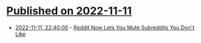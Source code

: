 # [Published on 2022-11-11](index.md)

* [2022-11-11, 22:40:00](https://tech.slashdot.org/story/22/11/11/214205/reddit-now-lets-you-mute-subreddits-you-dont-like?utm_source=rss1.0mainlinkanon&utm_medium=feed) - [Reddit Now Lets You Mute Subreddits You Don't Like](https://tech.slashdot.org/story/22/11/11/214205/reddit-now-lets-you-mute-subreddits-you-dont-like?utm_source=rss1.0mainlinkanon&utm_medium=feed)
